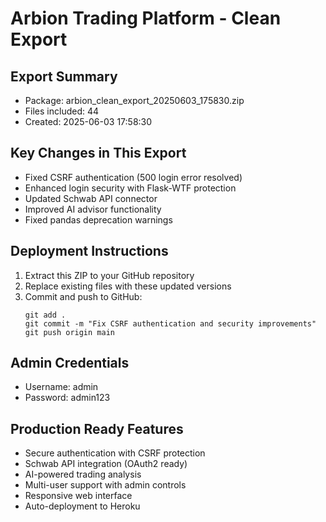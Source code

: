 # Arbion Trading Platform - Clean Export

## Export Summary
- Package: arbion_clean_export_20250603_175830.zip
- Files included: 44
- Created: 2025-06-03 17:58:30

## Key Changes in This Export
- Fixed CSRF authentication (500 login error resolved)
- Enhanced login security with Flask-WTF protection
- Updated Schwab API connector
- Improved AI advisor functionality
- Fixed pandas deprecation warnings

## Deployment Instructions
1. Extract this ZIP to your GitHub repository
2. Replace existing files with these updated versions
3. Commit and push to GitHub:
   ```
   git add .
   git commit -m "Fix CSRF authentication and security improvements"
   git push origin main
   ```

## Admin Credentials
- Username: admin
- Password: admin123

## Production Ready Features
- Secure authentication with CSRF protection
- Schwab API integration (OAuth2 ready)
- AI-powered trading analysis
- Multi-user support with admin controls
- Responsive web interface
- Auto-deployment to Heroku
